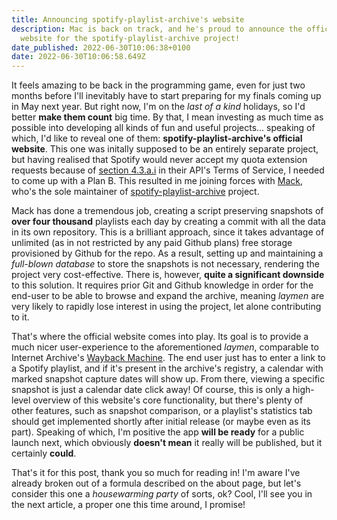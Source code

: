 ```yaml
---
title: Announcing spotify-playlist-archive's website
description: Mac is back on track, and he's proud to announce the official
  website for the spotify-playlist-archive project!
date_published: 2022-06-30T10:06:38+0100
date: 2022-06-30T10:06:58.649Z
---
```

It feels amazing to be back in the programming game, even for just two months before I'll inevitably have to start preparing for my finals coming up in May next year. But right now, I'm on the *last of a kind* holidays, so I'd better **make them count** big time. By that, I mean investing as much time as possible into developing all kinds of fun and useful projects... speaking of which, I'd like to reveal one of them: **spotify-playlist-archive's official website**. This one was initally supposed to be an entirely separate project, but having realised that Spotify would never accept my quota extension requests because of [section 4.3.a.i](https://developer.spotify.com/terms/#section-iv-restrictions) in their API's Terms of Service, I needed to come up with a Plan B. This resulted in me joining forces with [Mack](https://github.com/mackorone), who's the sole maintainer of [spotify-playlist-archive](https://github.com/mackorone/spotify-playlist-archive) project.

Mack has done a tremendous job, creating a script preserving snapshots of **over four thousand** playlists each day by creating a commit with all the data in its own repository. This is a brilliant approach, since it takes advantage of unlimited (as in not restricted by any paid Github plans) free storage provisioned by Github for the repo. As a result, setting up and maintaining a *full-blown database* to store the snapshots is not necessary, rendering the project very cost-effective. There is, however, **quite a significant downside** to this solution. It requires prior Git and Github knowledge in order for the end-user to be able to browse and expand the archive, meaning *laymen* are very likely to rapidly lose interest in using the project, let alone contributing to it.

That's where the official website comes into play. Its goal is to provide a much nicer user-experience to the aforementioned *laymen*, comparable to Internet Archive's [Wayback Machine](https://web.archive.org). The end user just has to enter a link to a Spotify playlist, and if it's present in the archive's registry, a calendar with marked snapshot capture dates will show up. From there, viewing a specific snapshot is just a calendar date click away! Of course, this is only a high-level overview of this website's core functionality, but there's plenty of other features, such as snapshot comparison, or a playlist's statistics tab should get implemented shortly after initial release (or maybe even as its part). Speaking of which, I'm positive the app **will be ready** for a public launch next, which obviously **doesn't mean** it really will be published, but it certainly **could**.

That's it for this post, thank you so much for reading in! I'm aware I've already broken out of a formula described on the about page, but let's consider this one a *housewarming party* of sorts, ok? Cool, I'll see you in the next article, a proper one this time around, I promise!